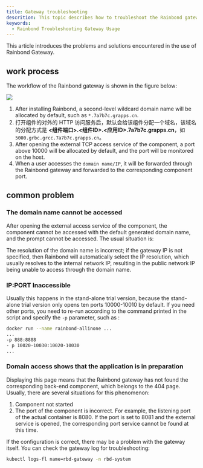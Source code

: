 ```yaml
---
title: Gateway troubleshooting
descrition: This topic describes how to troubleshoot the Rainbond gateway
keywords:
  - Rainbond Troubleshooting Gateway Usage
---
```


This article introduces the problems and solutions encountered in the use of Rainbond Gateway.

## work process

The workflow of the Rainbond gateway is shown in the figure below:

![](https://static.goodrain.com/docs/5.12/troubleshooting/installation/en-gateway-process.png)

1. After installing Rainbond, a second-level wildcard domain name will be allocated by default, such as `*.7a7b7c.grapps.cn`.
2. 打开组件的对外的 HTTP 访问服务后，默认会给该组件分配一个域名，该域名的分配方式是 **\<组件端口>.\<组件ID>.\<应用ID>.7a7b7c.grapps.cn**，如 `5000.grbc.grcc.7a7b7c.grapps.cn`。
3. After opening the external TCP access service of the component, a port above 10000 will be allocated by default, and the port will be monitored on the host.
4. When a user accesses the `domain name/IP`, it will be forwarded through the Rainbond gateway and forwarded to the corresponding component port.

## common problem

### The domain name cannot be accessed

After opening the external access service of the component, the component cannot be accessed with the default generated domain name, and the prompt cannot be accessed. The usual situation is:

The resolution of the domain name is incorrect; if the gateway IP is not specified, then Rainbond will automatically select the IP resolution, which usually resolves to the internal network IP, resulting in the public network IP being unable to access through the domain name.

### IP:PORT Inaccessible

Usually this happens in the stand-alone trial version, because the stand-alone trial version only opens ten ports 10000-10010 by default. If you need other ports, you need to re-run according to the command printed in the script and specify the `-p` parameter, such as :

```bash
docker run --name rainbond-allinone ...
...
-p 888:8888
- p 10020-10030:10020-10030
...
```

### Domain access shows that the application is in preparation

Displaying this page means that the Rainbond gateway has not found the corresponding back-end component, which belongs to the 404 page. Usually, there are several situations for this phenomenon:

1. Component not started
2. The port of the component is incorrect. For example, the listening port of the actual container is 8080. If the port is set to 8081 and the external service is opened, the corresponding port service cannot be found at this time.

If the configuration is correct, there may be a problem with the gateway itself. You can check the gateway log for troubleshooting:

```bash
kubectl logs-fl name=rbd-gateway -n rbd-system
```
